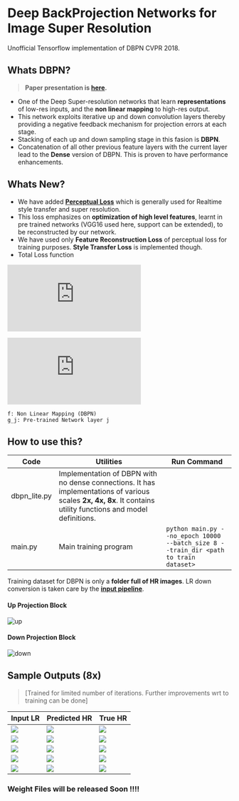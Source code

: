 # Deep BackProjection Networks for Image Super Resolution

Unofficial Tensorflow implementation of DBPN CVPR 2018.

## Whats DBPN?
> **Paper presentation is [here](https://gitpitch.com/tlokeshkumar/DBPN-tf#/).**
- One of the Deep Super-resolution networks that learn **representations** of low-res inputs, and the **non linear mapping** to high-res output.
- This network exploits iterative up and down convolution layers thereby providing a negative feedback mechanism for projection errors at each stage.
- Stacking of each up and down sampling stage in this fasion is **DBPN**.
- Concatenation of all other previous feature layers with the current layer lead to the **Dense** version of DBPN. This is proven to have performance enhancements. 

## Whats New?

- We have added [**Perceptual Loss**](https://arxiv.org/abs/1603.08155) which is generally used for Realtime style transfer and super resolution.
- This loss emphasizes on **optimization of high level features**,  learnt in pre trained networks (VGG16 used here, support can be extended), to be reconstructed by our network.
- We have used only **Feature Reconstruction Loss** of perceptual loss for training purposes. **Style Transfer Loss** is implemented though.
- Total Loss function

![](https://latex.codecogs.com/gif.latex?%5Cmathcal%7BL%7D_%7Btotal%7D%20%3D%20%5Cmathcal%7BL%7D_%7BImage%5C%20Reconstruction%7D%20&plus;%20%5Clambda%20%5Cmathcal%7BL%7D_%7BFeature%5C%20Reconstruction%7D)


![](https://latex.codecogs.com/gif.latex?%5Cmathcal%7BL%7D_%7Btotal%7D%20%3D%20%5Csum_i%7C%7C%20f%28x_i%29%20-%20y_i%20%7C%7C_2%5E2%20&plus;%20%5Clambda%20%5Csum_i%5Csum_j%7C%7Cg_j%28f%28x_i%29%29%20-%20g_j%28y_i%29%7C%7C_2%5E2)

    f: Non Linear Mapping (DBPN)
    g_j: Pre-trained Network layer j


## How to use this?

|Code|Utilities|Run Command|
---|---|---
dbpn_lite.py| Implementation of DBPN with no dense connections. It has implementations of various scales **2x, 4x, 8x**. It contains utility functions and model definitions.|
main.py | Main training program | `python main.py --no_epoch 10000 --batch_size 8 --train_dir <path to train dataset>`

Training dataset for DBPN is only a **folder full of HR images**. LR down conversion is taken care by the [**input pipeline**](https://github.com/tlokeshkumar/tf-data-input-pipeline).  

#### Up Projection Block
![up](images/graphs/up.png)

#### Down Projection Block
![down](images/graphs/down.png)

## Sample Outputs (8x) 
> [Trained for limited number of iterations. Further improvements wrt to training can be done]

|Input LR| Predicted HR| True HR|
-|-|-|
![](images/pair1/car_lr.png)|![](images/pair1/car_pred.png)|![](images/pair1/car_hr.png)|
![](images/pair1/house_lr.png)|![](images/pair1/house_pred.png)|![](images/pair1/house_hr.png)|
![](images/pair1/fence_lr.png)|![](images/pair1/fence_pred.png)|![](images/pair1/fence_hr.png)|
![](images/pair1/plant_lr.png)|![](images/pair1/plant_pred.png)|![](images/pair1/plant_hr.png)|
![](images/pair1/wall_lr.png)|![](images/pair1/wall_pred.png)|![](images/pair1/wall_hr.png)|


### Weight Files will be released Soon !!!!